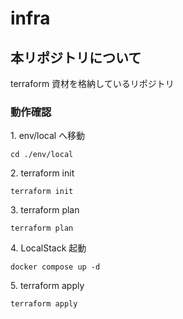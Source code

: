 # infra

## 本リポジトリについて

terraform 資材を格納しているリポジトリ

### 動作確認

1\. env/local へ移動

```
cd ./env/local
```

2\. terraform init

```
terraform init
```

3\. terraform plan

```
terraform plan
```

4\. LocalStack 起動

```
docker compose up -d
```

5\. terraform apply

```
terraform apply
```
